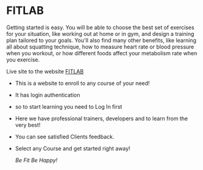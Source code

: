# FITLAB

Getting started is easy. You will be able to choose the best set of exercises for your situation, like working out at home or in gym, and design a training plan tailored to your goals. You'll also find many other benefits, like learning all about squatting technique, how to measure heart rate or blood pressure when you workout, or how different foods affect your metabolism rate when you exercise.

Live site to the website [FITLAB](https://fiitlab.netlify.app/)

- This is a website to enroll to any course of your need!
- It has login authentication
- so to start learning you need to Log In first
- Here we have professional trainers, developers and to learn from the very best!
- You can see satisfied Clients feedback.
- Select any Course and get started right away!

  _Be Fit Be Happy!_
